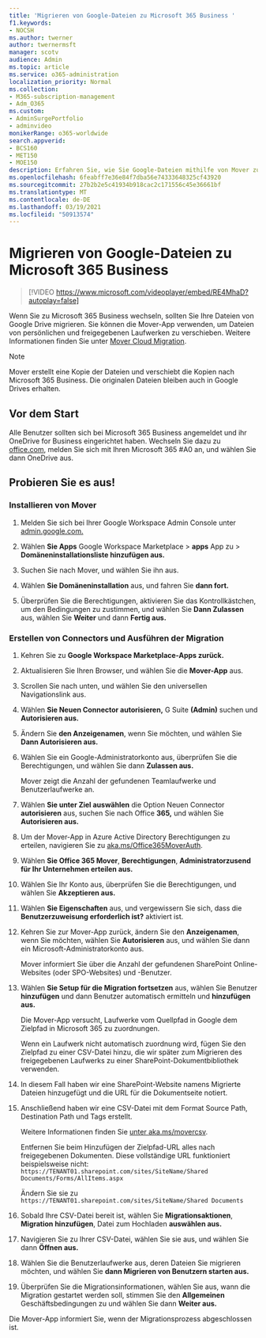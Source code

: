 ```yaml
---
title: 'Migrieren von Google-Dateien zu Microsoft 365 Business '
f1.keywords:
- NOCSH
ms.author: twerner
author: twernermsft
manager: scotv
audience: Admin
ms.topic: article
ms.service: o365-administration
localization_priority: Normal
ms.collection:
- M365-subscription-management
- Adm_O365
ms.custom:
- AdminSurgePortfolio
- adminvideo
monikerRange: o365-worldwide
search.appverid:
- BCS160
- MET150
- MOE150
description: Erfahren Sie, wie Sie Google-Dateien mithilfe von Mover zu Microsoft 365 Business migrieren.
ms.openlocfilehash: 6feabff7e36e84f7dba56e74333648325cf43920
ms.sourcegitcommit: 27b2b2e5c41934b918cac2c171556c45e36661bf
ms.translationtype: MT
ms.contentlocale: de-DE
ms.lasthandoff: 03/19/2021
ms.locfileid: "50913574"
---
```

# <a name="migrate-google-files-to-microsoft-365-for-business"></a>Migrieren von Google-Dateien zu Microsoft 365 Business 

> [!VIDEO https://www.microsoft.com/videoplayer/embed/RE4MhaD?autoplay=false]

Wenn Sie zu Microsoft 365 Business wechseln, sollten Sie Ihre Dateien von Google Drive migrieren. Sie können die Mover-App verwenden, um Dateien von persönlichen und freigegebenen Laufwerken zu verschieben. Weitere Informationen finden Sie unter [Mover Cloud Migration](/sharepointmigration/mover-plan-migration).

> [!NOTE]
> Mover erstellt eine Kopie der Dateien und verschiebt die Kopien nach Microsoft 365 Business. Die originalen Dateien bleiben auch in Google Drives erhalten.

## <a name="before-you-start"></a>Vor dem Start

Alle Benutzer sollten sich bei Microsoft 365 Business angemeldet und ihr OneDrive for Business eingerichtet haben. Wechseln Sie dazu zu [office.com](https://office.com), melden Sie sich mit Ihren Microsoft 365 #A0 an, und wählen Sie dann OneDrive aus.

## <a name="try-it"></a>Probieren Sie es aus!

### <a name="install-mover"></a>Installieren von Mover

1. Melden Sie sich bei Ihrer Google Workspace Admin Console unter [admin.google.com.](https://admin.google.com)

1. Wählen **Sie Apps** Google Workspace Marketplace  >  **apps** App zu  >  **Domäneninstallationsliste hinzufügen aus.**

1. Suchen Sie nach Mover, und wählen Sie ihn aus.

1. Wählen **Sie Domäneninstallation** aus, und fahren Sie **dann fort.**

1. Überprüfen Sie die Berechtigungen, aktivieren Sie das Kontrollkästchen, um den Bedingungen zu zustimmen, und wählen Sie **Dann Zulassen** aus, wählen Sie **Weiter** und dann **Fertig aus.**

### <a name="create-connectors-and-run-the-migration"></a>Erstellen von Connectors und Ausführen der Migration

1. Kehren Sie zu **Google Workspace Marketplace-Apps zurück.**
1. Aktualisieren Sie Ihren Browser, und wählen Sie die **Mover-App** aus.
1. Scrollen Sie nach unten, und wählen Sie den universellen Navigationslink aus.
1. Wählen **Sie Neuen Connector autorisieren,** G Suite **(Admin)** suchen und **Autorisieren aus.**
1. Ändern Sie **den Anzeigenamen**, wenn Sie möchten, und wählen Sie **Dann Autorisieren aus.**
1. Wählen Sie ein Google-Administratorkonto aus, überprüfen Sie die Berechtigungen, und wählen Sie dann **Zulassen aus.**

    Mover zeigt die Anzahl der gefundenen Teamlaufwerke und Benutzerlaufwerke an. 

1. Wählen **Sie unter Ziel auswählen** die Option Neuen Connector **autorisieren** aus, suchen Sie nach Office **365,** und wählen Sie **Autorisieren aus.**
1. Um der Mover-App in Azure Active Directory Berechtigungen zu erteilen, navigieren Sie zu [aka.ms/Office365MoverAuth](https://aka.ms/Office365MoverAuth).
1. Wählen **Sie Office 365 Mover**, **Berechtigungen**, **Administratorzusend für Ihr Unternehmen erteilen aus.**
1. Wählen Sie Ihr Konto aus, überprüfen Sie die Berechtigungen, und wählen Sie **Akzeptieren aus.**
1. Wählen **Sie Eigenschaften** aus, und vergewissern Sie sich, dass die **Benutzerzuweisung erforderlich ist?** aktiviert ist.
1. Kehren Sie zur Mover-App zurück, ändern Sie den **Anzeigenamen**, wenn Sie möchten, wählen Sie **Autorisieren** aus, und wählen Sie dann ein Microsoft-Administratorkonto aus.

    Mover informiert Sie über die Anzahl der gefundenen SharePoint Online-Websites (oder SPO-Websites) und -Benutzer.
1. Wählen **Sie Setup für die Migration fortsetzen** aus, wählen Sie Benutzer **hinzufügen** und dann Benutzer automatisch ermitteln und **hinzufügen aus.**

    Die Mover-App versucht, Laufwerke vom Quellpfad in Google dem Zielpfad in Microsoft 365 zu zuordnungen. 

    Wenn ein Laufwerk nicht automatisch zuordnung wird, fügen Sie den Zielpfad zu einer CSV-Datei hinzu, die wir später zum Migrieren des freigegebenen Laufwerks zu einer SharePoint-Dokumentbibliothek verwenden. 

1. In diesem Fall haben wir eine SharePoint-Website namens Migrierte Dateien hinzugefügt und die URL für die Dokumentseite notiert. 
1. Anschließend haben wir eine CSV-Datei mit dem Format Source Path, Destination Path und Tags erstellt. 

    Weitere Informationen finden Sie [unter aka.ms/movercsv](/sharepointmigration/mover-create-migration-csv).

    Entfernen Sie beim Hinzufügen der Zielpfad-URL alles nach freigegebenen Dokumenten. Diese vollständige URL funktioniert beispielsweise nicht: `https://TENANT01.sharepoint.com/sites/SiteName/Shared Documents/Forms/AllItems.aspx`

    Ändern Sie sie zu `https://TENANT01.sharepoint.com/sites/SiteName/Shared Documents`

1. Sobald Ihre CSV-Datei bereit ist, wählen Sie **Migrationsaktionen**, **Migration hinzufügen**, Datei zum Hochladen **auswählen aus.**
1. Navigieren Sie zu Ihrer CSV-Datei, wählen Sie sie aus, und wählen Sie dann **Öffnen aus.**
1. Wählen Sie die Benutzerlaufwerke aus, deren Dateien Sie migrieren möchten, und wählen Sie **dann Migrieren von Benutzern starten aus.**
1. Überprüfen Sie die Migrationsinformationen, wählen Sie aus, wann die Migration gestartet werden soll, stimmen Sie den **Allgemeinen** Geschäftsbedingungen zu und wählen Sie dann **Weiter aus.**

Die Mover-App informiert Sie, wenn der Migrationsprozess abgeschlossen ist.